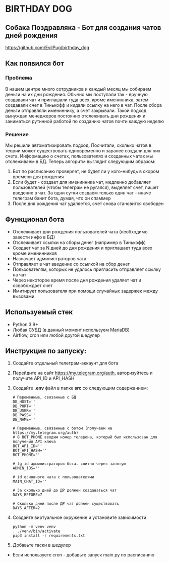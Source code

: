 # BIRTHDAY DOG
## Собака Поздравляка - Бот для создания чатов дней рождения
https://github.com/EvilPug/birthday_dog

## Как появился бот
### Проблема
В нашем центре много сотрудников и каждый месяц мы собираем деньги на их дни рождения.
Обычно мы поступали так - вручную создавали чат и приглашали туда всех, кроме именинника, 
затем создавали счет в Тинькофф и кидали ссылку на него в чат. После сбора деньги отправляли имениннику,
а счет закрывали. Такой подход вынуждал менеджеров постоянно отслеживать дни рождения 
и заниматься рутинной работой по созданию чатов почти каждую неделю

### Решение
Мы решили автоматизировать подход. Посчитали, сколько чатов в теории может существовать одновременно и заранее создали для них счета.
Информацию о счетах, пользователях и созданных чатах мы отслеживаем в БД. Теперь алгоритм выглядит следующим образом:

1) Бот по расписанию проверяет, не будет ли у кого-нибудь в скором времени дня рождения
2) Если будет - создает для именинника чат, медленно добавляет пользователей (чтобы телеграм не ругался), выделяет счет, пишет введение в чат.
За одни сутки создаем только один чат - иначе телеграм банит бота, думая, что он спаммер
3) После дня рождения чат удаляется, счет снова становится свободен

## Функционал бота
- Отслеживает дни рождения пользователей чата (необходимо завести инфо в БД)
- Отслеживает ссылки на сборы денег (например в Тинькофф)
- Создает чат за N дней до дня рождения и приглашает туда всех кроме именинников
- Назначает администраторов чата
- Отправляет в чат введение со ссылкой на сбор денег
- Пользователям, которых не удалось пригласить отправляет ссылку на чат
- Через некоторое время после дня рождения удаляет чат и освобождает счет
- Имитирует пользователя при помощи случайных задержек между вызовами

## Используемый стек
- Python 3.9+
- Любая СУБД (в данный момент используем MariaDB)
- Airflow, cron или любой другой шедулер

## Инструкция по запуску:

1) Создайте отдельный телеграм-аккаунт для бота
2) Перейдите на сайт https://my.telegram.org/auth, авторизуйтесь и получите API_ID и API_HASH
3) Создайте **.env** файл в папке **src** со следующим содержанием:
    ```
    # Переменные, связанные с БД
    DB_HOST=''
    DB_PORT=''
    DB_USER=''
    DB_PASS=''
    DB_NAME=''
    
    # Переменные, связанные с ботом (получаем на https://my.telegram.org/auth)
    # В BOT_PHONE вводим номер телефона, который был использован для получения API ключа
    BOT_API_ID=''
    BOT_API_HASH=''
    BOT_PHONE=''
    
    # tg id администраторов бота. слитно через запятую
    ADMIN_IDS=''
    
    # id основного чата с пользователями
    MAIN_CHAT_ID=''

    # За сколько дней до ДР должен создаваться чат
    DAYS_BEFORE=7

    # Сколько дней после ДР чат должен существовать
    DAYS_AFTER=2

    ```

    

4) Создайте виртуальное окружение и установите зависимости
    ```
    python -m venv venv
    . ./venv/bin/activate
    pip3 install -r requirements.txt
    ```
5) Добавьте таски в шедулер
- Если используете cron - добавьте запуск main.py по расписанию
